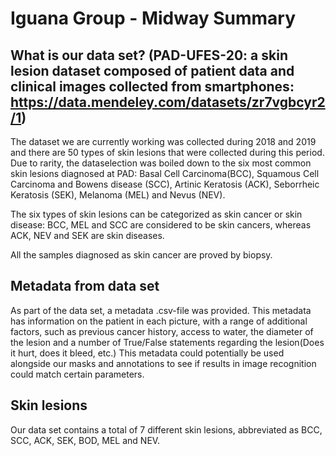 # Iguana Group - Midway Summary

## What is our data set? (PAD-UFES-20: a skin lesion dataset composed of patient data and clinical images collected from smartphones: https://data.mendeley.com/datasets/zr7vgbcyr2/1)

The dataset we are currently working was collected during 2018 and 2019 and there are 50 types of skin lesions that were collected during this period. Due to rarity, the dataselection was boiled down to the six most common skin lesions diagnosed at PAD: Basal Cell Carcinoma(BCC), Squamous Cell Carcinoma and Bowens disease (SCC), Artinic Keratosis (ACK), Seborrheic Keratosis (SEK), Melanoma (MEL) and Nevus (NEV). 

The six types of skin lesions can be categorized as skin cancer or skin disease:
BCC, MEL and SCC are considered to be skin cancers, whereas ACK, NEV and SEK are skin diseases. 

All the samples diagnosed as skin cancer are proved by biopsy.


## Metadata from data set
As part of the data set, a metadata .csv-file was provided. This metadata has information on the patient in each picture, with a range of additional factors, such as previous cancer history, access to water, the diameter of the lesion and a number of True/False statements regarding the lesion(Does it hurt, does it bleed, etc.)
This metadata could potentially be used alongside our masks and annotations to see if results in image recognition could match certain parameters.


## Skin lesions
Our data set contains a total of 7 different skin lesions, abbreviated as BCC, SCC, ACK, SEK, BOD, MEL and NEV. 



## 

